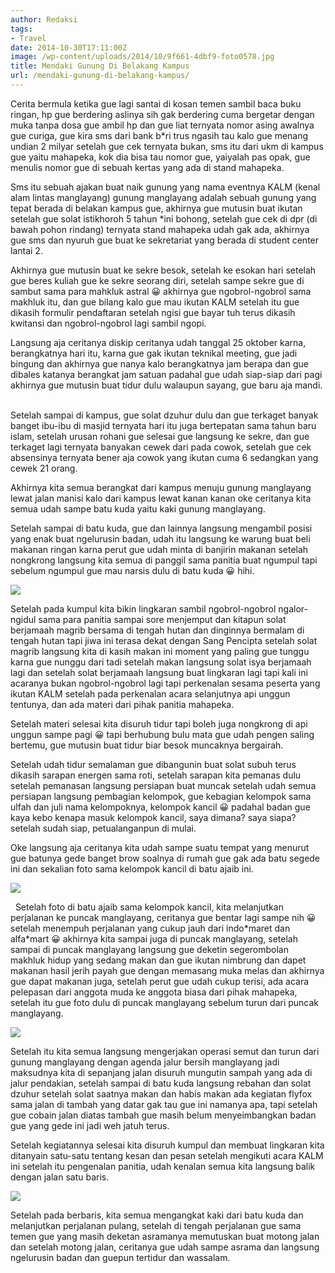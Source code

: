 ```yaml
---
author: Redaksi
tags:
- Travel
date: 2014-10-30T17:11:00Z
image: /wp-content/uploads/2014/10/9f661-4dbf9-foto0578.jpg
title: Mendaki Gunung Di Belakang Kampus
url: /mendaki-gunung-di-belakang-kampus/
---
```


<p class="has-drop-cap">
  Cerita bermula ketika gue lagi santai di kosan temen sambil baca buku ringan, hp gue berdering aslinya sih gak berdering cuma bergetar dengan muka tanpa dosa gue ambil hp dan gue liat ternyata nomor asing awalnya gue curiga, gue kira sms dari bank b*ri trus ngasih tau kalo gue menang undian 2 milyar setelah gue cek ternyata bukan, sms itu dari ukm di kampus gue yaitu mahapeka, kok dia bisa tau nomor gue, yaiyalah pas opak, gue menulis nomor gue di sebuah kertas yang ada di stand mahapeka. &nbsp;
</p>

Sms itu sebuah ajakan buat naik gunung yang nama eventnya KALM (kenal alam lintas manglayang) gunung manglayang adalah sebuah gunung yang tepat berada di belakan kampus gue, akhirnya gue mutusin buat ikutan setelah gue solat istikhoroh 5 tahun *ini bohong, setelah gue cek di dpr (di bawah pohon rindang) ternyata stand mahapeka udah gak ada, akhirnya gue sms dan nyuruh gue buat ke sekretariat yang berada di student center lantai 2. &nbsp; 

Akhirnya gue mutusin buat ke sekre besok, setelah ke esokan hari setelah gue beres kuliah gue ke sekre seorang diri, setelah sampe sekre gue di sambut sama para mahkluk astral 😀 akhirnya gue ngobrol-ngobrol sama makhluk itu, dan gue bilang kalo gue mau ikutan KALM setelah itu gue dikasih formulir pendaftaran setelah ngisi gue bayar tuh terus dikasih kwitansi dan ngobrol-ngobrol lagi sambil ngopi. &nbsp;

Langsung aja ceritanya diskip ceritanya udah tanggal 25 oktober karna, berangkatnya hari itu, karna gue gak ikutan teknikal meeting, gue jadi bingung dan akhirnya gue nanya kalo berangkatnya jam berapa dan gue dibales katanya berangkat jam satuan padahal gue udah siap-siap dari pagi akhirnya gue mutusin buat tidur dulu walaupun sayang, gue baru aja mandi. &nbsp; 

Setelah sampai di kampus, gue solat dzuhur dulu dan gue terkaget banyak banget ibu-ibu di masjid ternyata hari itu juga bertepatan sama tahun baru islam, setelah urusan rohani gue selesai gue langsung ke sekre, dan gue terkaget lagi ternyata banyakan cewek dari pada cowok, setelah gue cek absensinya ternyata bener aja cowok yang ikutan cuma 6 sedangkan yang cewek 21 orang. 

Akhirnya kita semua berangkat dari kampus menuju gunung manglayang lewat jalan manisi kalo dari kampus lewat kanan kanan oke ceritanya kita semua udah sampe batu kuda yaitu kaki gunung manglayang.

Setelah sampai di batu kuda, gue dan lainnya langsung mengambil posisi yang enak buat ngelurusin badan, udah itu langsung ke warung buat beli makanan ringan karna perut gue udah minta di banjirin makanan setelah nongkrong langsung kita semua di panggil sama panitia buat ngumpul tapi sebelum ngumpul gue mau narsis dulu di batu kuda 😀 hihi.

![](/wp-content/uploads/2014/10/8d3e6-bd8c2-foto0579.jpg)

Setelah pada kumpul kita bikin lingkaran sambil ngobrol-ngobrol ngalor-ngidul sama para panitia sampai sore menjemput dan kitapun solat berjamaah magrib bersama di tengah hutan dan dinginnya bermalam di tengah hutan tapi jiwa ini terasa dekat dengan Sang Pencipta setelah solat magrib langsung kita di kasih makan ini moment yang paling gue tunggu karna gue nunggu dari tadi setelah makan langsung solat isya berjamaah lagi dan setelah solat berjamaah langsung buat lingkaran lagi tapi kali ini acaranya bukan ngobrol-ngobrol lagi tapi perkenalan sesama peserta yang ikutan KALM setelah pada perkenalan acara selanjutnya api unggun tentunya, dan ada materi dari pihak panitia mahapeka.

Setelah materi selesai kita disuruh tidur tapi boleh juga nongkrong di api unggun sampe pagi 😀 tapi berhubung bulu mata gue udah pengen saling bertemu, gue mutusin buat tidur biar besok muncaknya bergairah.

Setelah udah tidur semalaman gue dibangunin buat solat subuh terus dikasih sarapan energen sama roti, setelah sarapan kita pemanas dulu setelah pemanasan langsung persiapan buat muncak setelah udah semua persiapan langsung pembagian kelompok, gue kebagian kelompok sama ulfah dan juli nama kelompoknya, kelompok kancil 😀 padahal badan gue kaya kebo kenapa masuk kelompok kancil, saya dimana? saya siapa? setelah sudah siap, petualanganpun di mulai.

Oke langsung aja ceritanya kita udah sampe suatu tempat yang menurut gue batunya gede banget brow soalnya di rumah gue gak ada batu segede ini dan sekalian foto sama kelompok kancil di batu ajaib ini.

![](/wp-content/uploads/2014/10/97831-3a8da-foto0585.jpg)

&nbsp; Setelah foto di batu ajaib sama kelompok kancil, kita melanjutkan perjalanan ke puncak manglayang, ceritanya gue bentar lagi sampe nih 😀 setelah menempuh perjalanan yang cukup jauh dari indo\*maret dan alfa\*mart 😀 akhirnya kita sampai juga di puncak manglayang, setelah sampai di puncak manglayang langsung gue deketin segerombolan makhluk hidup yang sedang makan dan gue ikutan nimbrung dan dapet makanan hasil jerih payah gue dengan memasang muka melas dan akhirnya gue dapat makanan juga, setelah perut gue udah cukup terisi, ada acara pelepasan dari anggota muda ke anggota biasa dari pihak mahapeka, setelah itu gue foto dulu di puncak manglayang sebelum turun dari puncak manglayang. 

![](/wp-content/uploads/2014/10/3bcfa-62f58-foto0597.jpg)

Setelah itu kita semua langsung mengerjakan operasi semut dan turun dari gunung manglayang dengan agenda jalur bersih manglayang jadi maksudnya kita di sepanjang jalan disuruh mungutin sampah yang ada di jalur pendakian, setelah sampai di batu kuda langsung rebahan dan solat dzuhur setelah solat saatnya makan dan habis makan ada kegiatan flyfox sama jalan di tambah yang datar gak tau gue ini namanya apa, tapi setelah gue cobain jalan diatas tambah gue masih belum menyeimbangkan badan gue yang gede ini jadi weh jatuh terus.

Setelah kegiatannya selesai kita disuruh kumpul dan membuat lingkaran kita ditanyain satu-satu tentang kesan dan pesan setelah mengikuti acara KALM ini setelah itu pengenalan panitia, udah kenalan semua kita langsung balik dengan jalan satu baris.

![](/wp-content/uploads/2014/10/bbcad-d7c75-foto0623.jpg)

Setelah pada berbaris, kita semua mengangkat kaki dari batu kuda dan melanjutkan perjalanan pulang, setelah di tengah perjalanan gue sama temen gue yang masih deketan asramanya memutuskan buat motong jalan dan setelah motong jalan, ceritanya gue udah sampe asrama dan langsung ngelurusin badan dan guepun tertidur dan wassalam.